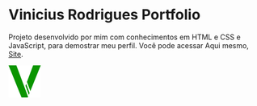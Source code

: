 # Vinicius Rodrigues Portfolio
Projeto desenvolvido por mim com conhecimentos em HTML e CSS e JavaScript, para demostrar meu perfil.
Você pode acessar Aqui mesmo, [Site](https://viniciusrodrigues.netlify.app).<br>

<img src="./Meu-portfolio/FOTOS-PNG/letra-v-64px.png" alt="logo">